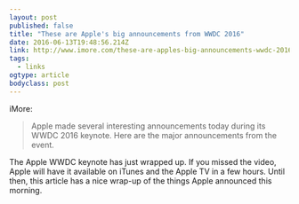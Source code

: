 ```yaml
---
layout: post 
published: false 
title: "These are Apple's big announcements from WWDC 2016" 
date: 2016-06-13T19:48:56.214Z 
link: http://www.imore.com/these-are-apples-big-announcements-wwdc-2016 
tags:
  - links
ogtype: article 
bodyclass: post 
---
```


iMore:

> Apple made several interesting announcements today during its WWDC 2016 keynote. Here are the major announcements from the event.

The Apple WWDC keynote has just wrapped up. If you missed the video, Apple will have it available on iTunes and the Apple TV in a few hours.  Until then, this article has a nice wrap-up of the things Apple announced this morning.